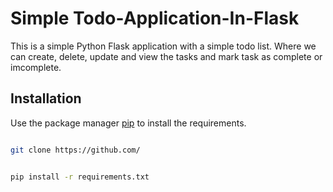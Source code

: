 # Simple Todo-Application-In-Flask

This is a simple Python Flask application with a simple todo list. Where we can create, delete, update and view the tasks and mark task as complete or imcomplete.

## Installation

Use the package manager [pip](https://pip.pypa.io/en/stable/) to install the requirements.


```bash

git clone https://github.com/
```





```bash

pip install -r requirements.txt

```
